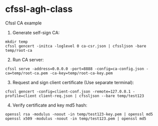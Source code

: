 # cfssl-agh-class
Cfssl CA example

1. Generate self-sign CA:
  ```
  mkdir temp
  cfssl gencert -initca -loglevel 0 ca-csr.json | cfssljson -bare temp/root-ca
  ```
2. Run CA server:
  ```
  cfssl serve -address=0.0.0.0 -port=8888 -config=ca-config.json -ca=temp/root-ca.pem -ca-key=temp/root-ca-key.pem
  ```
3. Request and sign client certificate (Use separate terminal):
  ```
  cfssl gencert -config=client-conf.json -remote=127.0.0.1 -profile=client client-req.json | cfssljson --bare temp/test123
  ```
4. Verify certificate and key md5 hash: 
  ```
  openssl rsa -modulus -noout -in temp/test123-key.pem | openssl md5
  openssl x509 -modulus -noout -in temp/test123.pem | openssl md5
  ```
